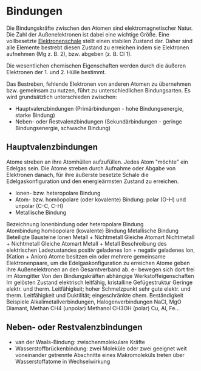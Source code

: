 # Bindungen
Die Bindungskräfte zwischen den Atomen sind elektromagnetischer Natur. Die Zahl der Außenelektronen ist dabei eine wichtige Größe. Eine vollbesetzte [Elektronenschale](https://de.wikipedia.org/wiki/Schalenmodell_(Atomphysik)) stellt einen stabilen Zustand dar. Daher sind alle Elemente bestrebt diesen Zustand zu erreichen indem sie Elektronen aufnehmen (Mg z. B. 2), bzw. abgeben (z. B. Cl 1).

Die wesentlichen chemischen Eigenschaften werden durch die äußeren Elektronen der 1. und 2. Hülle bestimmt.

Das Bestreben, fehlende Elektronen von anderen Atomen zu übernehmen bzw. gemeinsam zu nutzen, führt zu unterschiedlichen Bindungsarten. Es wird grundsätzlich unterschieden zwischen:
- Hauptvalenzbindungen  (Primärbindungen - hohe Bindungsenergie, starke Bindung)
- Neben- oder Restvalenzbindungen 	(Sekundärbindungen - geringe Bindungsenergie, schwache Bindung)

## Hauptvalenzbindungen
Atome streben an ihre Atomhüllen aufzufüllen. Jedes Atom "möchte" ein Edelgas sein. Die Atome streben durch Aufnahme oder Abgabe von Elektronen danach, für ihre äußerste besetzte Schale die Edelgaskonfiguration und den energieärmsten Zustand zu erreichen.

- Ionen- bzw. heteropolare Bindung 
- Atom- bzw. homöopolare (oder kovalente) Bindung: polar (O-H) und unpolar (C-C, C-H)
- Metallische Bindung

Bezeichnung	
Ionenbindung oder heteropolare Bindung	
Atombindung homöopolare (kovalente) Bindung	
Metallische
Bindung
Beteiligte Bausteine	Ionen
Metall + Nichtmetall	Gleiche Atomart
Nichtmetall + Nichtmetall	Gleiche Atomart
Metall + Metall
Beschreibung des elektrischen Ladezustandes	positiv geladenes Ion + negativ geladenes Ion, (Kation + Anion)	Atome besitzen ein oder mehrere gemeinsame Elektronenpaare, um die Edelgaskonfiguration zu erreichen	Atome geben ihre Außenelektronen an den Gesamtverband ab. e- bewegen sich dort frei im Atomgitter
Von den Bindungskräften abhängige Werkstoffeigenschaften	Im gelösten Zustand elektrisch leitfähig, kristalline Gefügestruktur	Geringe elektr. und therm. Leitfähigkeit; hoher Schmelzpunkt	sehr gute elektr. und therm. Leitfähigkeit und Duktilität; eingeschränkte chem. Beständigkeit
Beispiele	Alkalimetallverbindungen, Halogenverbindungen
NaCl, MgO	Diamant, Methan CH4 (unpolar)
Methanol CH3OH (polar)	Cu, Al, Fe…


## Neben- oder Restvalenzbindungen
- van der Waals-Bindung: zwischenmolekulare Kräfte
- Wasserstoffbrückenbindung: zwei Moleküle oder zwei geeignet weit voneinander getrennte Abschnitte eines Makromoleküls treten über Wasserstoffatome in Wechselwirkung 

